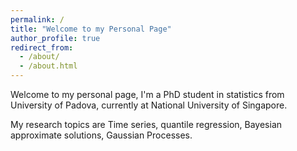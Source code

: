 ```yaml
---
permalink: /
title: "Welcome to my Personal Page"
author_profile: true
redirect_from: 
  - /about/
  - /about.html
---
```


Welcome to my personal page, I'm a PhD student in statistics from University of Padova, currently at National University of Singapore.


My research topics are Time series, quantile regression, Bayesian approximate solutions, Gaussian Processes.




